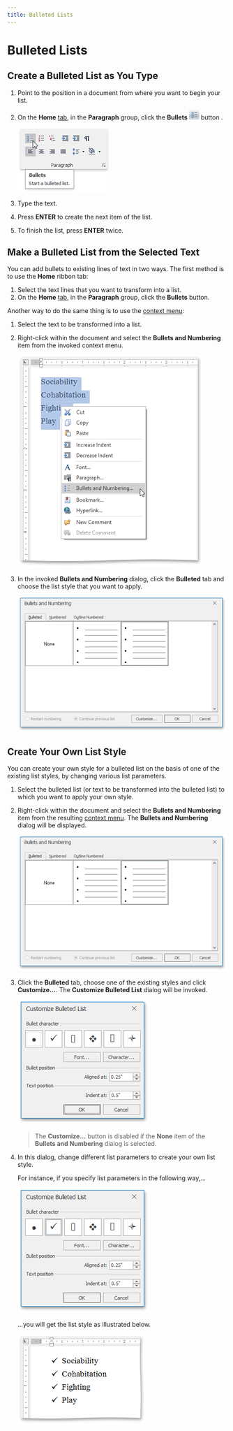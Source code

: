```yaml
---
title: Bulleted Lists
---
```

# Bulleted Lists
## Create a Bulleted List as You Type
1. Point to the position in a document from where you want to begin your list.
2. On the **Home** [ tab](../../../../interface-elements-for-desktop/articles/rich-text-editor/text-editor-ui/ribbon-interface.md), in the **Paragraph** group, click the **Bullets** ![RichEdit_BulletsButton](../../../images/Img12128.png) button .
	
	![RTEBulletedListRibbonMenu](../../../images/Img121342.png)
3. Type the text.
4. Press **ENTER** to create the next item of the list.
5. To finish the list, press **ENTER** twice.

## Make a Bulleted List from the Selected Text
You can add bullets to existing lines of text in two ways. The first method is to use the **Home** ribbon tab:
1. Select the text lines that you want to transform into a list.
2. On the **Home** [ tab](../../../../interface-elements-for-desktop/articles/rich-text-editor/text-editor-ui/ribbon-interface.md), in the **Paragraph** group, click the **Bullets** button.

Another way to do the same thing is to use the [context menu](../../../../interface-elements-for-desktop/articles/rich-text-editor/text-editor-ui/editor-elements.md):
1. Select the text to be transformed into a list.
2. Right-click within the document and select the **Bullets and Numbering** item from the invoked context menu.
	
	![RTEBulletedListContextMenu](../../../images/Img121343.png)
3. In the invoked **Bullets and Numbering** dialog, click the **Bulleted** tab and choose the list style that you want to apply.
	
	![RTEBulletsAndNumberingBulletedTab](../../../images/Img121344.png)

## Create Your Own List Style
You can create your own style for a bulleted list on the basis of one of the existing list styles, by changing various list parameters.
1. Select the bulleted list (or text to be transformed into the bulleted list) to which you want to apply your own style.
2. Right-click within the document and select the **Bullets and Numbering** item from the resulting [context menu](../../../../interface-elements-for-desktop/articles/rich-text-editor/text-editor-ui/editor-elements.md). The **Bullets and Numbering** dialog will be displayed.
	
	![RTEBulletsAndNumberingBulletedTab](../../../images/Img121344.png)
3. Click the **Bulleted** tab, choose one of the existing styles and click **Customize...**. The **Customize Bulleted List** dialog will be invoked.
	
	![RTEBulletedCustomizeLayout](../../../images/Img121345.png)
	
	> The **Customize...** button is disabled if the **None** item of the **Bullets and Numbering** dialog is selected.
4. In this dialog, change different list parameters to create your own list style.
	
	For instance, if you specify list parameters in the following way,...
	
	![RTEBulletedListCustomizeCheck](../../../images/Img121346.png)
	
	...you will get the list style as illustrated below.
	
	![RTEBulletedMenuResult](../../../images/Img121347.png)